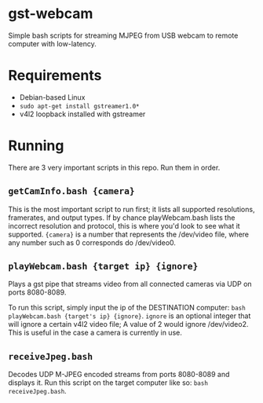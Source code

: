 # gst-webcam
Simple bash scripts for streaming MJPEG from USB webcam to remote computer with low-latency.

# Requirements
* Debian-based Linux
* `sudo apt-get install gstreamer1.0*`
* v4l2 loopback installed with gstreamer

# Running

There are 3 very important scripts in this repo. Run them in order.

## `getCamInfo.bash {camera}`
This is the most important script to run first; it lists all supported resolutions, framerates, and output types. If by chance playWebcam.bash lists the incorrect resolution and protocol, this is where you'd look to see what it supported. `{camera}` is a number that represents the /dev/video file, where any number such as 0 corresponds do /dev/video0.

## `playWebcam.bash {target ip} {ignore}`
Plays a gst pipe that streams video from all connected cameras via UDP on ports 8080-8089. 

To run this script, simply input the ip of the DESTINATION computer: `bash playWebcam.bash {target's ip} {ignore}`. `ignore` is an optional integer that will ignore a certain v4l2 video file; A value of 2 would ignore /dev/video2. This is useful in the case a camera is currently in use.

## `receiveJpeg.bash`
Decodes UDP M-JPEG encoded streams from ports 8080-8089 and displays it. Run this script on the target computer like so: `bash receiveJpeg.bash`. 
